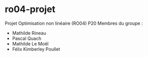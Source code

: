 # ro04-projet

Projet Optimisation non linéaire (RO04) P20
Membres du groupe :
- Mathilde Rineau
- Pascal Quach
- Mathilde Le Moël
- Félix Kimberley Poullet